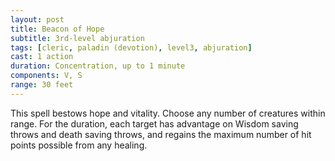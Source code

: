 ```yaml
---
layout: post
title: Beacon of Hope
subtitle: 3rd-level abjuration
tags: [cleric, paladin (devotion), level3, abjuration]
cast: 1 action
duration: Concentration, up to 1 minute
components: V, S
range: 30 feet
---
```

This spell bestows hope and vitality. Choose any number of creatures within range. For the duration, each target has advantage on Wisdom saving throws and death saving throws, and regains the maximum number of hit points possible from any healing.